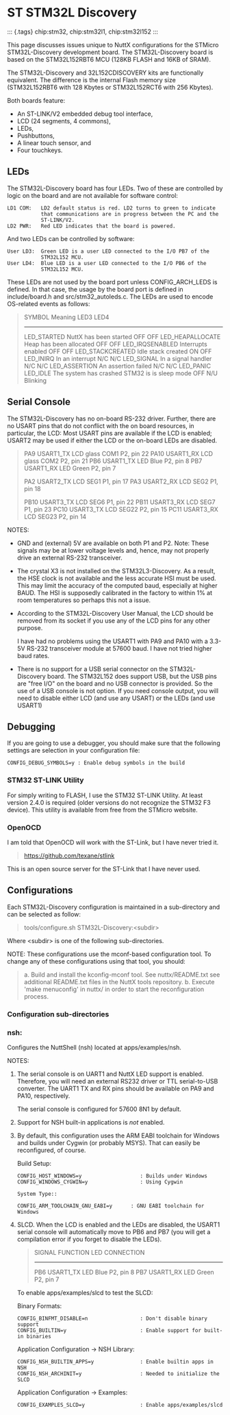 ST STM32L Discovery
===================

::: {.tags}
chip:stm32, chip:stm32l1, chip:stm32l152
:::

This page discusses issues unique to NuttX configurations for the
STMicro STM32L-Discovery development board. The STM32L-Discovery board
is based on the STM32L152RBT6 MCU (128KB FLASH and 16KB of SRAM).

The STM32L-Discovery and 32L152CDISCOVERY kits are functionally
equivalent. The difference is the internal Flash memory size
(STM32L152RBT6 with 128 Kbytes or STM32L152RCT6 with 256 Kbytes).

Both boards feature:

-   An ST-LINK/V2 embedded debug tool interface,
-   LCD (24 segments, 4 commons),
-   LEDs,
-   Pushbuttons,
-   A linear touch sensor, and
-   Four touchkeys.

LEDs
----

The STM32L-Discovery board has four LEDs. Two of these are controlled by
logic on the board and are not available for software control:

    LD1 COM:   LD2 default status is red. LD2 turns to green to indicate
               that communications are in progress between the PC and the
               ST-LINK/V2.
    LD2 PWR:   Red LED indicates that the board is powered.

And two LEDs can be controlled by software:

    User LD3:  Green LED is a user LED connected to the I/O PB7 of the
               STM32L152 MCU.
    User LD4:  Blue LED is a user LED connected to the I/O PB6 of the
               STM32L152 MCU.

These LEDs are not used by the board port unless CONFIG\_ARCH\_LEDS is
defined. In that case, the usage by the board port is defined in
include/board.h and src/stm32\_autoleds.c. The LEDs are used to encode
OS-related events as follows:

>   SYMBOL                 Meaning                                         LED3      LED4
>   ---------------------- ----------------------------------------------- --------- ----------
>   LED\_STARTED           NuttX has been started                          OFF       OFF
>   LED\_HEAPALLOCATE      Heap has been allocated                         OFF       OFF
>   LED\_IRQSENABLED       Interrupts enabled                              OFF       OFF
>   LED\_STACKCREATED      Idle stack created                              ON        OFF
>   LED\_INIRQ             In an interrupt                                 N/C       N/C
>   LED\_SIGNAL            In a signal handler                             N/C       N/C
>   LED\_ASSERTION         An assertion failed                             N/C       N/C
>   LED\_PANIC LED\_IDLE   The system has crashed STM32 is is sleep mode   OFF N/U   Blinking

Serial Console
--------------

The STM32L-Discovery has no on-board RS-232 driver. Further, there are
no USART pins that do not conflict with the on board resources, in
particular, the LCD: Most USART pins are available if the LCD is
enabled; USART2 may be used if either the LCD or the on-board LEDs are
disabled.

> PA9 USART1\_TX LCD glass COM1 P2, pin 22 PA10 USART1\_RX LCD glass
> COM2 P2, pin 21 PB6 USART1\_TX LED Blue P2, pin 8 PB7 USART1\_RX LED
> Green P2, pin 7
>
> PA2 USART2\_TX LCD SEG1 P1, pin 17 PA3 USART2\_RX LCD SEG2 P1, pin 18
>
> PB10 USART3\_TX LCD SEG6 P1, pin 22 PB11 USART3\_RX LCD SEG7 P1, pin
> 23 PC10 USART3\_TX LCD SEG22 P2, pin 15 PC11 USART3\_RX LCD SEG23 P2,
> pin 14

NOTES:

-   GND and (external) 5V are available on both P1 and P2. Note: These
    signals may be at lower voltage levels and, hence, may not properly
    drive an external RS-232 transceiver.

-   The crystal X3 is not installed on the STM32L3-Discovery. As a
    result, the HSE clock is not available and the less accurate HSI
    must be used. This may limit the accuracy of the computed baud,
    especially at higher BAUD. The HSI is supposedly calibrated in the
    factory to within 1% at room temperatures so perhaps this not a
    issue.

-   According to the STM32L-Discovery User Manual, the LCD should be
    removed from its socket if you use any of the LCD pins for any other
    purpose.

    I have had no problems using the USART1 with PA9 and PA10 with a
    3.3-5V RS-232 transceiver module at 57600 baud. I have not tried
    higher baud rates.

-   There is no support for a USB serial connector on the
    STM32L-Discovery board. The STM32L152 does support USB, but the USB
    pins are \"free I/O\" on the board and no USB connector is provided.
    So the use of a USB console is not option. If you need console
    output, you will need to disable either LCD (and use any USART) or
    the LEDs (and use USART1)

Debugging
---------

If you are going to use a debugger, you should make sure that the
following settings are selection in your configuration file:

    CONFIG_DEBUG_SYMBOLS=y : Enable debug symbols in the build

### STM32 ST-LINK Utility

For simply writing to FLASH, I use the STM32 ST-LINK Utility. At least
version 2.4.0 is required (older versions do not recognize the STM32 F3
device). This utility is available from free from the STMicro website.

### OpenOCD

I am told that OpenOCD will work with the ST-Link, but I have never
tried it.

> <https://github.com/texane/stlink>

This is an open source server for the ST-Link that I have never used.

Configurations
--------------

Each STM32L-Discovery configuration is maintained in a sub-directory and
can be selected as follow:

> tools/configure.sh STM32L-Discovery:\<subdir\>

Where \<subdir\> is one of the following sub-directories.

NOTE: These configurations use the mconf-based configuration tool. To
change any of these configurations using that tool, you should:

> a.  Build and install the kconfig-mconf tool. See nuttx/README.txt see
>     additional README.txt files in the NuttX tools repository.
> b.  Execute \'make menuconfig\' in nuttx/ in order to start the
>     reconfiguration process.

### Configuration sub-directories

### nsh:

Configures the NuttShell (nsh) located at apps/examples/nsh.

NOTES:

1.  The serial console is on UART1 and NuttX LED support is enabled.
    Therefore, you will need an external RS232 driver or TTL
    serial-to-USB converter. The UART1 TX and RX pins should be
    available on PA9 and PA10, respectively.

    The serial console is configured for 57600 8N1 by default.

2.  Support for NSH built-in applications is *not* enabled.

3.  By default, this configuration uses the ARM EABI toolchain for
    Windows and builds under Cygwin (or probably MSYS). That can easily
    be reconfigured, of course.

    Build Setup:

        CONFIG_HOST_WINDOWS=y                   : Builds under Windows
        CONFIG_WINDOWS_CYGWIN=y                 : Using Cygwin

        System Type::

        CONFIG_ARM_TOOLCHAIN_GNU_EABI=y      : GNU EABI toolchain for Windows

4.  SLCD. When the LCD is enabled and the LEDs are disabled, the USART1
    serial console will automatically move to PB6 and PB7 (you will get
    a compilation error if you forget to disable the LEDs).

    >   SIGNAL   FUNCTION     LED         CONNECTION
    >   -------- ------------ ----------- ------------
    >   PB6      USART1\_TX   LED Blue    P2, pin 8
    >   PB7      USART1\_RX   LED Green   P2, pin 7

    To enable apps/examples/slcd to test the SLCD:

    Binary Formats:

        CONFIG_BINFMT_DISABLE=n                 : Don't disable binary support
        CONFIG_BUILTIN=y                        : Enable support for built-in binaries

    Application Configuration -\> NSH Library:

        CONFIG_NSH_BUILTIN_APPS=y               : Enable builtin apps in NSH
        CONFIG_NSH_ARCHINIT=y                   : Needed to initialize the SLCD

    Application Configuration -\> Examples:

        CONFIG_EXAMPLES_SLCD=y                  : Enable apps/examples/slcd

